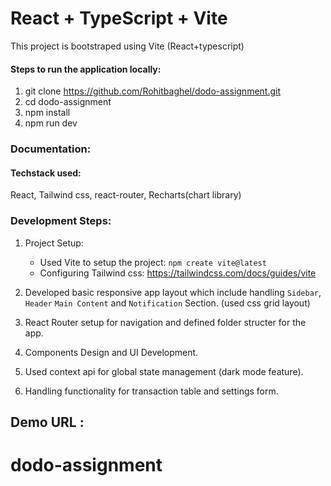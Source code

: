# React + TypeScript + Vite

This project is bootstraped using Vite (React+typescript)

#### Steps to run the application locally:
1. git clone https://github.com/Rohitbaghel/dodo-assignment.git
2. cd dodo-assignment
3. npm install
4. npm run dev

### Documentation: 

#### Techstack used: 
React, Tailwind css, react-router, Recharts(chart library)

### Development Steps:
1. Project Setup:
   - Used Vite to setup the project: `npm create vite@latest`
   - Configuring Tailwind css: https://tailwindcss.com/docs/guides/vite

2. Developed basic responsive app layout which include handling `Sidebar`, `Header` `Main Content` and `Notification` Section. (used css grid layout)
3. React Router setup for navigation and defined folder structer for the app.
4. Components Design and UI Development.
5. Used context api for global state management (dark mode feature).
6. Handling functionality for transaction table and settings form.

## Demo URL :



# dodo-assignment
